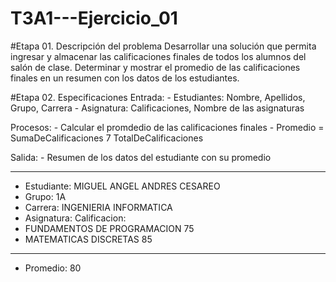 # T3A1---Ejercicio_01

#Etapa 01. Descripción del problema
Desarrollar una solución que permita ingresar y almacenar las calificaciones finales de todos los alumnos del salón de clase.
Determinar y mostrar el promedio de las calificaciones finales en un resumen con los datos de los estudiantes.

#Etapa 02. Especificaciones
Entrada:
      - Estudiantes: Nombre, Apellidos, Grupo, Carrera
      - Asignatura: Calificaciones, Nombre de las asignaturas
      
Procesos:
      - Calcular el promdedio de las calificaciones finales
      - Promedio = SumaDeCalificaciones 7 TotalDeCalificaciones
      
Salida:
      - Resumen de los datos del estudiante con su promedio
      
-------------------------------------------------------------------
   - Estudiante: MIGUEL ANGEL ANDRES CESAREO
   - Grupo: 1A
   - Carrera: INGENIERIA INFORMATICA
   - Asignatura:                        Calificacion:
   - FUNDAMENTOS DE PROGRAMACION             75
   - MATEMATICAS DISCRETAS                   85
-------------------------------------------------------------------
   - Promedio:                               80
   
